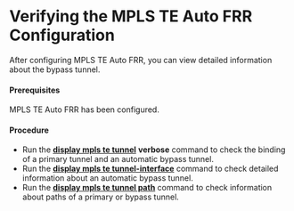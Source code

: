 Verifying the MPLS TE Auto FRR Configuration
============================================

After configuring MPLS TE Auto FRR, you can view detailed information about the bypass tunnel.

#### Prerequisites

MPLS TE Auto FRR has been configured.


#### Procedure

* Run the [**display mpls te tunnel**](cmdqueryname=display+mpls+te+tunnel) **verbose** command to check the binding of a primary tunnel and an automatic bypass tunnel.
* Run the [**display mpls te tunnel-interface**](cmdqueryname=display+mpls+te+tunnel-interface) command to check detailed information about an automatic bypass tunnel.
* Run the [**display mpls te tunnel path**](cmdqueryname=display+mpls+te+tunnel+path) command to check information about paths of a primary or bypass tunnel.